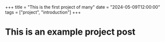 +++
title = "This is the first project of many"
date = "2024-05-09T12:00:00"
tags = ["project", "introduction"]
+++

# This is an example project post

